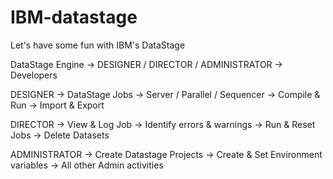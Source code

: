 # IBM-datastage
Let's have some fun with IBM's DataStage

DataStage Engine -> DESIGNER / DIRECTOR / ADMINISTRATOR -> Developers

DESIGNER -> DataStage Jobs -> Server / Parallel / Sequencer -> Compile & Run -> Import & Export

DIRECTOR -> View & Log Job -> Identify errors & warnings -> Run & Reset Jobs -> Delete Datasets

ADMINISTRATOR -> Create Datastage Projects -> Create & Set Environment variables -> All other Admin activities


